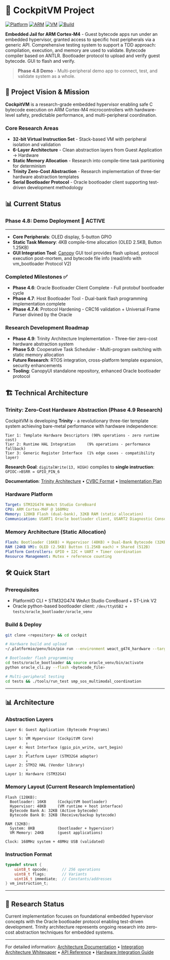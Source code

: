 # 🚁 CockpitVM Project

[![Platform](https://img.shields.io/badge/Platform-STM32G474-blue.svg)]() [![ARM](https://img.shields.io/badge/ARM-Cortex--M4-green.svg)]() [![VM](https://img.shields.io/badge/VM-Stack--Based-red.svg)]() [![Build](https://img.shields.io/badge/Build-PlatformIO-purple.svg)]()

**Embedded Jail for ARM Cortex-M4** - Guest bytecode apps run under an embedded hypervisor, granted access to specific host peripherals via a generic API. Comprehensive testing system to support a TDD approach: compilation, execution, and memory are used to validate. Bytecode compiler based on ANTLR. Bootloader protocol to upload and verify guest bytecode. GUI to flash and verify.

> **Phase 4.8 Demo** - Multi-peripheral demo app to connect, test, and validate system as a whole.

## 🎯 Project Vision & Mission

**CockpitVM** is a research-grade embedded hypervisor enabling safe C bytecode execution on ARM Cortex-M4 microcontrollers with hardware-level safety, predictable performance, and multi-peripheral coordination.

### **Core Research Areas**
- **32-bit Virtual Instruction Set** - Stack-based VM with peripheral isolation and validation
- **6-Layer Architecture** - Clean abstraction layers from Guest Application → Hardware  
- **Static Memory Allocation** - Research into compile-time task partitioning for determinism
- **Trinity Zero-Cost Abstraction** - Research implementation of three-tier hardware abstraction templates
- **Serial Bootloader Protocol** - Oracle bootloader client supporting test-driven development methodology

## 📊 Current Status

### **Phase 4.8: Demo Deployment** 🎯 **ACTIVE**
****
- **Core Peripherals**: OLED display, 5-button GPIO
- **Static Task Memory**: 4KB compile-time allocation (OLED 2.5KB, Button 1.25KB)
- **GUI Integration Tool**: [Canopy](https://github.com/cms-pm/canopy) GUI tool provides flash upload, protocol execution post-mortem, and bytecode file info (read/info with vm_bootloader Protocol V2)

### **Completed Milestones** ✅
- **Phase 4.6**: Oracle Bootloader Client Complete - Full protobuf bootloader cycle
- **Phase 4.7**: Host Bootloader Tool - Dual-bank flash programming implementation complete  
- **Phase 4.7.4**: Protocol Hardening - CRC16 validation + Universal Frame Parser divined by the Oracle

### **Research Development Roadmap**
- **Phase 4.9**: Trinity Architecture Implementation - Three-tier zero-cost hardware abstraction system
- **Phase 5.0**: Cooperative Task Scheduler - Multi-program switching with static memory allocation  
- **Future Research**: RTOS integration, cross-platform template expansion, security enhancements
- **Tooling**: CanopyUI standalone repository, enhanced Oracle bootloader protocol

## 🏗️ Technical Architecture

### **Trinity: Zero-Cost Hardware Abstraction (Phase 4.9 Research)**

CockpitVM is developing **Trinity** - a revolutionary three-tier template system achieving bare-metal performance with hardware independence:

```
Tier 1: Template Hardware Descriptors (90% operations - zero runtime cost)
Tier 2: Runtime HAL Integration     (9% operations - performance fallback)  
Tier 3: Generic Register Interface  (1% edge cases - compatibility layer)
```

**Research Goal**: `digitalWrite(13, HIGH)` compiles to **single instruction**: `GPIOC->BSRR = GPIO_PIN_6`

**Documentation**: [Trinity Architecture](docs/architecture/ZERO_COST_HARDWARE_ABSTRACTION_ARCHITECTURE.md) • [CVBC Format](docs/technical/CVBC_BYTECODE_FORMAT_SPECIFICATION.md) • [Implementation Plan](docs/development/PHASE_4_9_ZERO_COST_IMPLEMENTATION_PLAN.md)

### **Hardware Platform**
```yaml
Target: STM32G474 WeAct Studio CoreBoard  
CPU: ARM Cortex-M4F @ 168MHz
Memory: 128KB Flash (dual-bank), 32KB RAM (static allocation)
Communication: USART1 Oracle bootloader client, USART2 Diagnostic Console
```

### **Memory Architecture (Static Allocation)**
```yaml
Flash: Bootloader (16KB) + Hypervisor (48KB) + Dual-Bank Bytecode (32KB each)
RAM (24KB VM): OLED (2.5KB) Button (1.25KB each) + Shared (512B)
Platform Controllers: GPIO + I2C + UART + Timer coordination
Resource Management: Mutex + reference counting
```

## 🛠️ Quick Start

### **Prerequisites**
- PlatformIO CLI + STM32G474 WeAct Studio CoreBoard + ST-Link V2
- Oracle python-based bootloader client: `/dev/ttyUSB2` + `tests/oracle_bootloader/oracle_venv`

### **Build & Deploy**
```bash
git clone <repository> && cd cockpit

# Hardware build and upload
~/.platformio/penv/bin/pio run --environment weact_g474_hardware --target upload

# Bootloader flash programming  
cd tests/oracle_bootloader && source oracle_venv/bin/activate
python oracle_cli.py --flash <bytecode_file>

# Multi-peripheral testing
cd tests && ./tools/run_test smp_sos_multimodal_coordination
```

---

## 📊 Architecture

### **Abstraction Layers**
```
Layer 6: Guest Application (Bytecode Programs)
         ↓
Layer 5: VM Hypervisor (CockpitVM Core)
         ↓  
Layer 4: Host Interface (gpio_pin_write, uart_begin)
         ↓
Layer 3: Platform Layer (STM32G4 adapter)
         ↓
Layer 2: STM32 HAL (Vendor library)
         ↓
Layer 1: Hardware (STM32G4)
```

### **Memory Layout (Current Research Implementation)**
```
Flash (128KB):
  Bootloader: 16KB     (CockpitVM bootloader)
  Hypervisor: 48KB     (VM runtime + host interface)
  Bytecode Bank A: 32KB (Active bytecode)
  Bytecode Bank B: 32KB (Receive/backup bytecode)

RAM (32KB):
  System: 8KB          (bootloader + hypervisor)
  VM Memory: 24KB      (guest applications)

Clock: 168MHz system + 48MHz USB (validated)
```

### **Instruction Format**
```c
typedef struct {
    uint8_t opcode;      // 256 operations
    uint8_t flags;       // Variants
    uint16_t immediate;  // Constants/addresses
} vm_instruction_t;
```

---

## 🔬 **Research Status**

Current implementation focuses on foundational embedded hypervisor concepts with the Oracle bootloader protocol enabling test-driven development. Trinity architecture represents ongoing research into zero-cost abstraction techniques for embedded systems.

---

For detailed information: [Architecture Documentation](docs/architecture/) • [Integration Architecture Whitepaper](docs/COCKPITVM_INTEGRATION_ARCHITECTURE.md) • [API Reference](docs/API_REFERENCE_COMPLETE.md) • [Hardware Integration Guide](docs/hardware/integration/HARDWARE_INTEGRATION_GUIDE.md)
